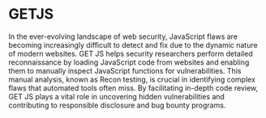 # GETJS 

In the ever-evolving landscape of web security, JavaScript flaws are becoming increasingly difficult to detect and fix due to the dynamic nature of modern websites. GET JS helps security researchers perform detailed reconnaissance by loading JavaScript code from websites and enabling them to manually inspect JavaScript functions for vulnerabilities. This manual analysis, known as Recon testing, is crucial in identifying complex flaws that automated tools often miss. By facilitating in-depth code review, GET JS plays a vital role in uncovering hidden vulnerabilities and contributing to responsible disclosure and bug bounty programs.

